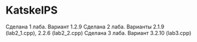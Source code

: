 # KatskelPS
Сделана 1 лаба. Вариант 1.2.9
Сделана 2 лаба. Варианты 2.1.9 (lab2_1.cpp), 2.2.6 (lab2_2.cpp)
Сделана 3 лаба. Вариант 3.2.10 (lab3.cpp)
